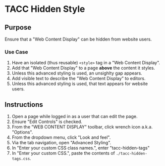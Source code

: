 # TACC Hidden Style

## Purpose

Ensure that a "Web Content Display" can be hidden from website users.

### Use Case

1. Have an isolated (thus reusable) `<style>` tag in a "Web Content Display".
2. Add that "Web Content Display" to a page __above__ the content it styles.
3. Unless this advanced styling is used, an unsighlty gap appears.
4. Add visible text to describe the "Web Content Display" to editors.
5. Unless this advanced styling is used, that text appears for website users.

## Instructions

1. Open a page while logged in as a user that can edit the page.
2. Ensure "Edit Controls" is checked.
3. From the "WEB CONTENT DISPLAY" toolbar, click wrench icon a.k.a. "Options".
4. From the dropdown menu, click "Look and feel".
5. Via the tab navigation, open "Advanced Styling".
6. In "Enter your custom CSS class names.", enter "tacc-hidden-tags"
7. In "Enter your custom CSS.", paste the contents of `./tacc-hidden-tags.css`.
